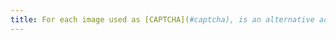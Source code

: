 ```yaml
---
title: For each image used as [CAPTCHA](#captcha), is an alternative access solution to the content or function of the CAPTCHA present?
---
```

